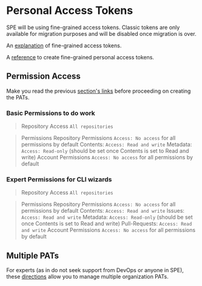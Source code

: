 # Personal Access Tokens

SPE will be using fine-grained access tokens.
Classic tokens are only available for migration purposes and will be disabled once migration is over.

An [explanation](https://docs.github.com/en/enterprise-cloud@latest/authentication/keeping-your-account-and-data-secure/managing-your-personal-access-tokens#fine-grained-personal-access-tokens) of fine-grained access tokens.

A [reference](https://docs.github.com/en/enterprise-cloud@latest/authentication/keeping-your-account-and-data-secure/managing-your-personal-access-tokens#creating-a-fine-grained-personal-access-token) to create fine-grained personal access tokens.

## Permission Access

Make you read the previous [section's links](#personal-access-tokens) before proceeding on creating the PATs.

### Basic Permissions to do work

>Repository Access
  `All repositories`

>Permissions
  Repository Permissions
    `Access: No access` for all permissions by default
    Contents: `Access: Read and write`
    Metadata: `Access: Read-only` (should be set once Contents is set to Read and write)
  Account Permissions
    `Access: No access` for all permissions by default

### Expert Permissions for CLI wizards

>Repository Access
  `All repositories`

>Permissions
  Repository Permissions
    `Access: No access` for all permissions by default
    Contents: `Access: Read and write`
    Issues: `Access: Read and write`
    Metadata: `Access: Read-only` (should be set once Contents is set to Read and write)
    Pull-Requests: `Access: Read and write`
  Account Permissions
    `Access: No access` for all permissions by default

## Multiple PATs

For experts (as in do not seek support from DevOps or anyone in SPE), these [directions](https://docs.github.com/en/enterprise-cloud@latest/account-and-profile/setting-up-and-managing-your-personal-account-on-github/managing-your-personal-account/managing-multiple-accounts) allow you to manage multiple organization PATs.

